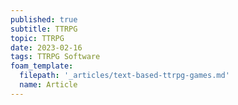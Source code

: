 ```yaml
---
published: true
subtitle: TTRPG
topic: TTRPG
date: 2023-02-16
tags: TTRPG Software
foam_template:
  filepath: '_articles/text-based-ttrpg-games.md'
  name: Article
---
```


# 
